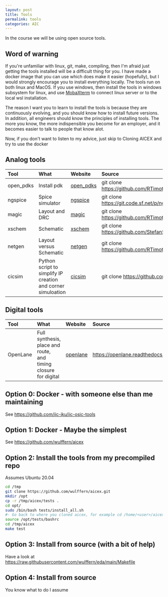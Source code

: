 ```yaml
---
layout: post
title: Tools
permalink: tools
categories: AIC
---
```


In the course we will be using open source tools.

## Word of warning

If you're unfamiliar with linux, git, make, compiling, then I'm afraid just getting the tools installed will be a difficult thing for you. I have made a docker image that you can use which does make it easier (hopefully), but I would strongly encourage you to install everything locally. The tools run on both linux and MacOS. If you use windows, then install the tools in windows subsystem for linux, and use [MobaXterm](https://mobaxterm.mobatek.net) to connect linux server or to the local wsl installation.

The reason I want you to learn to install the tools is because they are continuously evolving, and you should know how to install future versions. In addition, all engineers should know the principles of installing tools. The more you know, the more indispensible you become for an employer, and it becomes easier to talk to people that know alot.

Now, if you don't want to listen to my advice, just skip to Cloning AICEX and try to use the docker


## Analog tools

|Tool	|What| 	Website|	Source|
|:---|:---|:---|:---|   
|open_pdks|	Install pdk|	[open_pdks](http://opencircuitdesign.com/open_pdks/)	|git clone https://github.com/RTimothyEdwards/open_pdks|
|ngspice	|Spice simulator	|[ngspice](https://ngspice.sourceforge.io)	|git clone https://git.code.sf.net/p/ngspice/ngspice|
|magic	|Layout and DRC|	[magic](http://opencircuitdesign.com/magic/)	|git clone https://github.com/RTimothyEdwards/magic|
|xschem|	Schematic|	[xschem](https://xschem.sourceforge.io/stefan/index.html)	|git clone https://github.com/StefanSchippers/xschem.git|
|netgen	|Layout versus Schematic|	[netgen](http://opencircuitdesign.com/netgen/)	|git clone https://github.com/RTimothyEdwards/netgen.git|
|cicsim	|Python script to simplify IP creation and corner simuloation	|[cicsim](https://github.com/wulffern/cicsim)	|git clone https://github.com/wulffern/cicsim|

## Digital tools

|Tool	|What	|Website|	Source|
|:---|:---|:---|:---|  
|OpenLane	|Full synthesis, place and route, and timing closure for digital|	[openlane](https://openlane.readthedocs.io/en/latest/)|	https://openlane.readthedocs.io/en/latest/getting_started/installation.html|

## Option 0: Docker - with someone else than me maintaining
See https://github.com/iic-jku/iic-osic-tools 

## Option 1: Docker - Maybe the simplest
See https://github.com/wulffern/aicex

## Option 2:  Install the tools from my precompiled repo
Assumes Ubuntu 20.04

```bash
cd /tmp
git clone https://github.com/wulffern/aicex.git
mkdir /opt
cp -r /tmp/aicex/tests .
cd opt/
sudo /bin/bash tests/install_all.sh
#- Go back to where you cloned aicex, for example cd /home/<user>/aicex
source /opt/tests/bashrc
cd /tmp/aicex
make test
```

## Option 3: Install from source (with a bit of help)
Have a look at https://raw.githubusercontent.com/wulffern/eda/main/Makefile

## Option 4: Install from source
You know what to do I assume